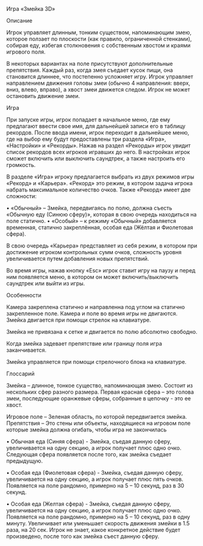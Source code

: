 Игра «Змейка 3D»

Описание

Игрок управляет длинным, тонким существом, напоминающим змею, которое ползает по плоскости (как правило, ограниченной стенками), собирая еду, избегая столкновения с собственным хвостом и краями игрового поля. 

В некоторых вариантах на поле присутствуют дополнительные препятствия. Каждый раз, когда змея съедает кусок пищи, она становится длиннее, что постепенно усложняет игру. Игрок управляет направлением движения головы змеи (обычно 4 направления: вверх, вниз, влево, вправо), а хвост змеи движется следом. Игрок не может остановить движение змеи.

Игра

При запуске игры, игрок попадает в начальное меню, где ему предлагают ввести свое имя, для дальнейшей записи его в таблицу рекордов. После ввода имени, игрок переходит в дальнейшее меню, где на выбор ему будут предоставлены три раздела «Игра», «Настройки» и «Рекорды». 
Нажав на раздел «Рекорды» игрок увидит список рекордов всех игроков игравших до него.
В настройках игрок сможет включить или выключить саундтрек, а также настроить его громкость.
 
 В разделе «Игра»  игроку предлагается выбрать из двух режимов игры «Рекорд» и «Карьера». 
 «Рекорд» это режим, в котором задача игрока набрать максимальное количество очков. Также «Рекорд» имеет две сложности:

•	«Обычный» – Змейка, передвигаясь по полю, должна съесть «Обычную еду (Синюю сферу)»,  которая в свою очередь находиться на поле статично.
•	«Особый» – к режиму «Обычный» добавляется временная, статично закреплённая, особая еда (Жёлтая и Фиолетовая сфера).

В свою очередь «Карьера» представляет из себя режим, в котором при достижение игроком контрольных сумм очков, сложность уровня увеличивается путем добавления новых препятствий.  

Во время игры, нажав кнопку «Esc» игрок ставит игру на паузу и перед ним появляется меню, в котором он может включить/выключить саундтрек или выйти из игры.

Особенности

Камера закреплена статично и направленна под углом на статично закрепленное поле. Камера и поле во время игры не двигаются. Змейка двигается при помощи стрелок на клавиатуре.

Змейка не привязана к сетке и двигается по полю абсолютно свободно.

Когда змейка задевает препятствие или границу поля игра заканчивается.

Змейка управляется при помощи стрелочного блока на клавиатуре.

Глоссарий

Змейка – длинное, тонкое существо, напоминающая змею. Состоит из нескольких сфер разного размера. Первая красная сфера – это голова змеи, последующие оранжевые сферы, собранные в цепочку -  это ее хвост.

Игровое поле – Зеленая область, по которой передвигается змейка.
Препятствия – Это стены или объекты, находящиеся на игровом поле которые змейка должна огибать, чтобы игра не закончилась

•	Обычная еда (Синяя сфера) - Змейка, съедая данную сферу, увеличивается на одну секцию, а игрок получает плюс  одно очко. Следующая сфера появляется после того, как змейка съедает предыдущую.

•	Особая еда (Фиолетовая сфера) - Змейка, съедая данную сферу, увеличивается на одну секцию, а игрок получает плюс  пять очков. Появляется на поле рандомно, примерно на  5 – 10 секунд, раз в 30 секунд. 

•	Особая еда (Желтая  сфера) - Змейка, съедая данную сферу, увеличивается на одну секцию, а игрок получает плюс  одно очко. Появляется на поле рандомно, примерно на  5 – 10 секунд, раз в одну минуту. Увеличивает или уменьшает скорость движения змейки в 1.5 раза, на 20 сек. Игрок не знает, какое конкретное действие будет произведено, после того как змейка съест данную сферу. 
